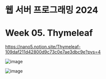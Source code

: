 # 웹 서버 프로그래밍 2024

# Week 05. Thymeleaf

https://nano5.notion.site/Thymeleaf-109daf211d42800d9c73c0e7ae3dbc9e?pvs=4

![image](https://github.com/user-attachments/assets/2ce2538f-980f-4b61-b3cb-1d0d97b3b2c4)

![image](https://github.com/user-attachments/assets/997b64b4-f860-41a1-8751-f02e58e67eb4)
